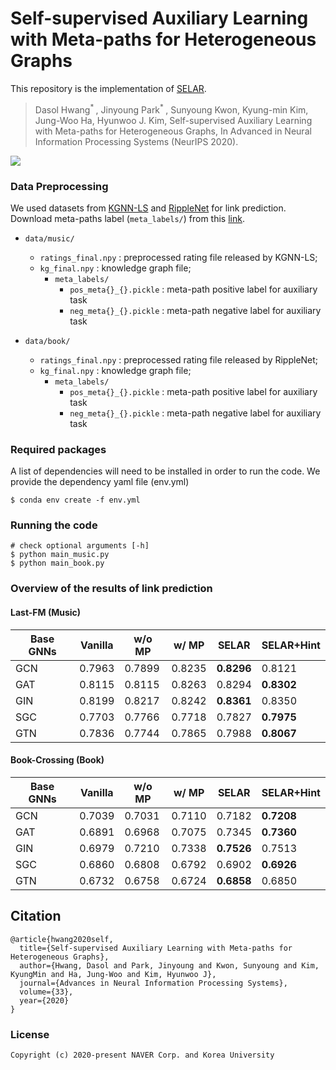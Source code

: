 # Self-supervised Auxiliary Learning with Meta-paths for Heterogeneous Graphs
This repository is the implementation of [SELAR](https://arxiv.org/abs/2007.08294).

> Dasol Hwang<sup>* </sup>, Jinyoung Park<sup>* </sup>, Sunyoung Kwon, Kyung-min Kim, Jung-Woo Ha, Hyunwoo J. Kim, Self-supervised Auxiliary Learning with Meta-paths for Heterogeneous Graphs, In Advanced in Neural Information Processing Systems (NeurIPS 2020).

![](https://github.com/mlvlab/SELAR/blob/main/Figure_Main.png)

### Data Preprocessing
We used datasets from [KGNN-LS](https://github.com/hwwang55/KGNN-LS) and [RippleNet](https://github.com/hwwang55/RippleNet) for link prediction.
Download meta-paths label (`meta_labels/`) from this [link](https://drive.google.com/drive/folders/1sssNbczHD2usnLTk6KoukfO5OipPMKpW?usp=sharing).
- `data/music/`
  - `ratings_final.npy` : preprocessed rating file released by KGNN-LS;
  - `kg_final.npy` : knowledge graph file;
    - `meta_labels/`
      - `pos_meta{}_{}.pickle` : meta-path positive label for auxiliary task
      - `neg_meta{}_{}.pickle` : meta-path negative label for auxiliary task

- `data/book/`
  - `ratings_final.npy` : preprocessed rating file released by RippleNet;
  - `kg_final.npy` : knowledge graph file;
    - `meta_labels/`
      - `pos_meta{}_{}.pickle` : meta-path positive label for auxiliary task
      - `neg_meta{}_{}.pickle` : meta-path negative label for auxiliary task
  
### Required packages
A list of dependencies will need to be installed in order to run the code. We provide the dependency yaml file (env.yml)
```
$ conda env create -f env.yml
```

### Running the code
```
# check optional arguments [-h]
$ python main_music.py
$ python main_book.py
```
### Overview of the results of link prediction
#### Last-FM (Music)
Base GNNs | Vanilla | w/o MP | w/ MP | **SELAR** | **SELAR+Hint** 
-- | -- | -- | -- | -- | -- 
GCN | 0.7963 | 0.7899 | 0.8235 | **0.8296** | 0.8121 
GAT | 0.8115 | 0.8115 | 0.8263 | 0.8294 | **0.8302**
GIN | 0.8199 | 0.8217 | 0.8242 | **0.8361** | 0.8350 
SGC | 0.7703 | 0.7766 | 0.7718 | 0.7827 | **0.7975** 
GTN | 0.7836 | 0.7744 | 0.7865 | 0.7988 | **0.8067** 

#### Book-Crossing (Book)
Base GNNs | Vanilla | w/o MP | w/ MP | **SELAR** | **SELAR+Hint** 
-- | -- | -- | -- | -- | -- 
GCN | 0.7039 | 0.7031 | 0.7110 | 0.7182 | **0.7208**
GAT | 0.6891 | 0.6968 | 0.7075 | 0.7345 | **0.7360**
GIN | 0.6979 | 0.7210 | 0.7338 | **0.7526** | 0.7513 
SGC | 0.6860 | 0.6808 | 0.6792 | 0.6902 | **0.6926** 
GTN | 0.6732 | 0.6758 | 0.6724 | **0.6858** | 0.6850

## Citation
```
@article{hwang2020self,
  title={Self-supervised Auxiliary Learning with Meta-paths for Heterogeneous Graphs},
  author={Hwang, Dasol and Park, Jinyoung and Kwon, Sunyoung and Kim, KyungMin and Ha, Jung-Woo and Kim, Hyunwoo J},
  journal={Advances in Neural Information Processing Systems},
  volume={33},
  year={2020}
}
```

### License
```
Copyright (c) 2020-present NAVER Corp. and Korea University 
```

